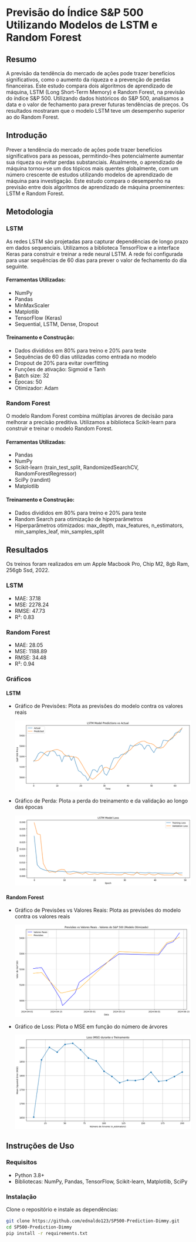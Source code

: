 # Previsão do Índice S&P 500 Utilizando Modelos de LSTM e Random Forest

## Resumo
A previsão da tendência do mercado de ações pode trazer benefícios significativos, como o aumento da riqueza e a prevenção de perdas financeiras. Este estudo compara dois algoritmos de aprendizado de máquina, LSTM (Long Short-Term Memory) e Random Forest, na previsão do índice S&P 500. Utilizando dados históricos do S&P 500, analisamos a data e o valor de fechamento para prever futuras tendências de preços. Os resultados mostraram que o modelo LSTM teve um desempenho superior ao do Random Forest.

## Introdução
Prever a tendência do mercado de ações pode trazer benefícios significativos para as pessoas, permitindo-lhes potencialmente aumentar sua riqueza ou evitar perdas substanciais. Atualmente, o aprendizado de máquina tornou-se um dos tópicos mais quentes globalmente, com um número crescente de estudos utilizando modelos de aprendizado de máquina para investigação. Este estudo compara o desempenho na previsão entre dois algoritmos de aprendizado de máquina proeminentes: LSTM e Random Forest.

## Metodologia

### LSTM
As redes LSTM são projetadas para capturar dependências de longo prazo em dados sequenciais. Utilizamos a biblioteca TensorFlow e a interface Keras para construir e treinar a rede neural LSTM. A rede foi configurada para usar sequências de 60 dias para prever o valor de fechamento do dia seguinte. 

#### Ferramentas Utilizadas:
- NumPy
- Pandas
- MinMaxScaler
- Matplotlib
- TensorFlow (Keras)
- Sequential, LSTM, Dense, Dropout

#### Treinamento e Construção:
- Dados divididos em 80% para treino e 20% para teste
- Sequências de 60 dias utilizadas como entrada no modelo
- Dropout de 20% para evitar overfitting
- Funções de ativação: Sigmoid e Tanh
- Batch size: 32
- Épocas: 50
- Otimizador: Adam

### Random Forest
O modelo Random Forest combina múltiplas árvores de decisão para melhorar a precisão preditiva. Utilizamos a biblioteca Scikit-learn para construir e treinar o modelo Random Forest.

#### Ferramentas Utilizadas:
- Pandas
- NumPy
- Scikit-learn (train_test_split, RandomizedSearchCV, RandomForestRegressor)
- SciPy (randint)
- Matplotlib

#### Treinamento e Construção:
- Dados divididos em 80% para treino e 20% para teste
- Random Search para otimização de hiperparâmetros
- Hiperparâmetros otimizados: max_depth, max_features, n_estimators, min_samples_leaf, min_samples_split

## Resultados
Os treinos foram realizados em um Apple Macbook Pro, Chip M2, 8gb Ram, 256gb Ssd, 2022.

### LSTM
- MAE: 37.18
- MSE: 2278.24
- RMSE: 47.73
- R²: 0.83

### Random Forest
- MAE: 28.05
- MSE: 1188.89
- RMSE: 34.48
- R²: 0.94

### Gráficos
#### LSTM
- Gráfico de Previsões: Plota as previsões do modelo contra os valores reais
  <p align="center">
  <img src="https://github.com/ednaldo123/SP500-Prediction-Dimmy/blob/main/plots/lstm/plotlstm2.png">
  </p>

- Gráfico de Perda: Plota a perda do treinamento e da validação ao longo das épocas
  <p align="center">
  <img src="https://github.com/ednaldo123/SP500-Prediction-Dimmy/blob/main/plots/lstm/plotlstm.png">
  </p>

#### Random Forest
- Gráfico de Previsões vs Valores Reais: Plota as previsões do modelo contra os valores reais
  <p align="center">
  <img src="https://github.com/ednaldo123/SP500-Prediction-Dimmy/blob/main/plots/RandomForest/randomforest2.png">
  </p>

- Gráfico de Loss: Plota o MSE em função do número de árvores
  <p align="center">
  <img src="https://github.com/ednaldo123/SP500-Prediction-Dimmy/blob/main/plots/RandomForest/randomforest1.png">
  </p>

## Instruções de Uso

### Requisitos
- Python 3.8+
- Bibliotecas: NumPy, Pandas, TensorFlow, Scikit-learn, Matplotlib, SciPy

### Instalação
Clone o repositório e instale as dependências:

```bash
git clone https://github.com/ednaldo123/SP500-Prediction-Dimmy.git
cd SP500-Prediction-Dimmy
pip install -r requirements.txt
